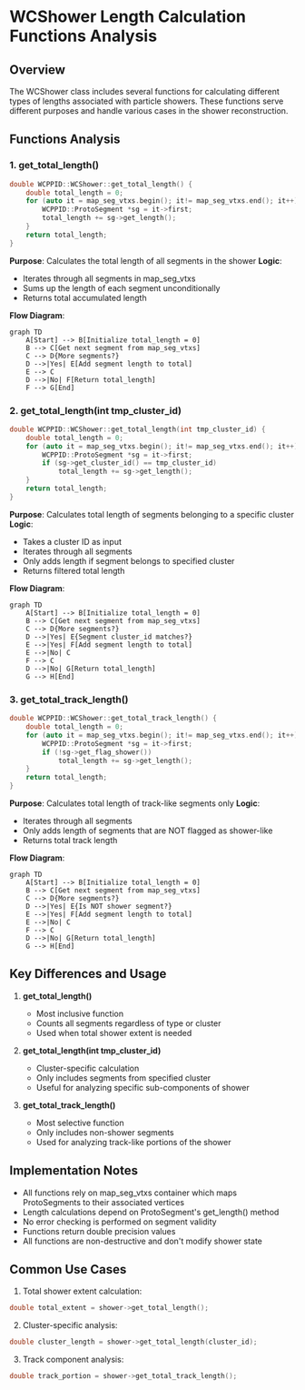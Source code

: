# WCShower Length Calculation Functions Analysis

## Overview

The WCShower class includes several functions for calculating different types of lengths associated with particle showers. These functions serve different purposes and handle various cases in the shower reconstruction.

## Functions Analysis

### 1. get_total_length()

```cpp
double WCPPID::WCShower::get_total_length() {
    double total_length = 0;
    for (auto it = map_seg_vtxs.begin(); it!= map_seg_vtxs.end(); it++) {
        WCPPID::ProtoSegment *sg = it->first;
        total_length += sg->get_length();
    }
    return total_length;
}
```

**Purpose**: Calculates the total length of all segments in the shower
**Logic**:
- Iterates through all segments in map_seg_vtxs
- Sums up the length of each segment unconditionally
- Returns total accumulated length

**Flow Diagram**:
```mermaid
graph TD
    A[Start] --> B[Initialize total_length = 0]
    B --> C[Get next segment from map_seg_vtxs]
    C --> D{More segments?}
    D -->|Yes| E[Add segment length to total]
    E --> C
    D -->|No| F[Return total_length]
    F --> G[End]
```

### 2. get_total_length(int tmp_cluster_id)

```cpp
double WCPPID::WCShower::get_total_length(int tmp_cluster_id) {
    double total_length = 0;
    for (auto it = map_seg_vtxs.begin(); it!= map_seg_vtxs.end(); it++) {
        WCPPID::ProtoSegment *sg = it->first;
        if (sg->get_cluster_id() == tmp_cluster_id)
            total_length += sg->get_length();
    }
    return total_length;
}
```

**Purpose**: Calculates total length of segments belonging to a specific cluster
**Logic**: 
- Takes a cluster ID as input
- Iterates through all segments
- Only adds length if segment belongs to specified cluster
- Returns filtered total length

**Flow Diagram**:
```mermaid
graph TD
    A[Start] --> B[Initialize total_length = 0]
    B --> C[Get next segment from map_seg_vtxs]
    C --> D{More segments?}
    D -->|Yes| E{Segment cluster_id matches?}
    E -->|Yes| F[Add segment length to total]
    E -->|No| C
    F --> C
    D -->|No| G[Return total_length]
    G --> H[End]
```

### 3. get_total_track_length()

```cpp
double WCPPID::WCShower::get_total_track_length() {
    double total_length = 0;
    for (auto it = map_seg_vtxs.begin(); it!= map_seg_vtxs.end(); it++) {
        WCPPID::ProtoSegment *sg = it->first;
        if (!sg->get_flag_shower())
            total_length += sg->get_length();
    }
    return total_length;
}
```

**Purpose**: Calculates total length of track-like segments only
**Logic**:
- Iterates through all segments
- Only adds length of segments that are NOT flagged as shower-like
- Returns total track length

**Flow Diagram**:
```mermaid
graph TD
    A[Start] --> B[Initialize total_length = 0]
    B --> C[Get next segment from map_seg_vtxs]
    C --> D{More segments?}
    D -->|Yes| E{Is NOT shower segment?}
    E -->|Yes| F[Add segment length to total]
    E -->|No| C
    F --> C
    D -->|No| G[Return total_length]
    G --> H[End]
```

## Key Differences and Usage

1. **get_total_length()**
   - Most inclusive function
   - Counts all segments regardless of type or cluster
   - Used when total shower extent is needed

2. **get_total_length(int tmp_cluster_id)**
   - Cluster-specific calculation
   - Only includes segments from specified cluster
   - Useful for analyzing specific sub-components of shower

3. **get_total_track_length()**
   - Most selective function
   - Only includes non-shower segments
   - Used for analyzing track-like portions of the shower

## Implementation Notes

- All functions rely on map_seg_vtxs container which maps ProtoSegments to their associated vertices
- Length calculations depend on ProtoSegment's get_length() method
- No error checking is performed on segment validity
- Functions return double precision values
- All functions are non-destructive and don't modify shower state

## Common Use Cases

1. Total shower extent calculation:
```cpp
double total_extent = shower->get_total_length();
```

2. Cluster-specific analysis:
```cpp
double cluster_length = shower->get_total_length(cluster_id);
```

3. Track component analysis:
```cpp
double track_portion = shower->get_total_track_length();
```